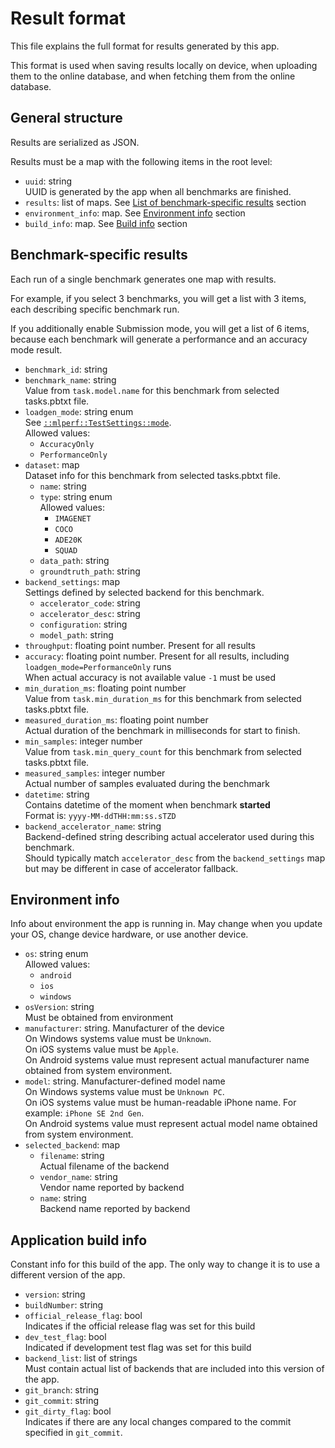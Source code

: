 # Result format

This file explains the full format for results generated by this app.

This format is used when saving results locally on device, when uploading them to the online database,
and when fetching them from the online database.

## General structure

Results are serialized as JSON.

Results must be a map with the following items in the root level:

* `uuid`: string  
UUID is generated by the app when all benchmarks are finished.
* `results`: list of maps. See [List of benchmark-specific results](#benchmark-specific-results) section
* `environment_info`: map. See [Environment info](#environment-info) section
* `build_info`: map. See [Build info](#application-build-info) section

## Benchmark-specific results

Each run of a single benchmark generates one map with results.

For example, if you select 3 benchmarks, you will get a list with 3 items, each describing specific benchmark run.

If you additionally enable Submission mode, you will get a list of 6 items,
because each benchmark will generate a performance and an accuracy mode result.

* `benchmark_id`: string
* `benchmark_name`: string  
  Value from `task.model.name` for this benchmark from selected tasks.pbtxt file.
* `loadgen_mode`: string enum  
  See [`::mlperf::TestSettings::mode`](https://github.com/mlcommons/inference/blob/08f5e36b74f4ec78ad738a287ae50462bb130330/loadgen/test_settings.h#L84).  
  Allowed values:
  * `AccuracyOnly`
  * `PerformanceOnly`
* `dataset`: map  
  Dataset info for this benchmark from selected tasks.pbtxt file.
  * `name`: string
  * `type`: string enum  
    Allowed values:
    * `IMAGENET`
    * `COCO`
    * `ADE20K`
    * `SQUAD`
  * `data_path`: string
  * `groundtruth_path`: string
* `backend_settings`: map  
  Settings defined by selected backend for this benchmark.
  * `accelerator_code`: string
  * `accelerator_desc`: string
  * `configuration`: string
  * `model_path`: string
* `throughput`: floating point number. Present for all results
* `accuracy`: floating point number. Present for all results, including `loadgen_mode=PerformanceOnly` runs  
  When actual accuracy is not available value `-1` must be used
* `min_duration_ms`: floating point number  
  Value from `task.min_duration_ms` for this benchmark from selected tasks.pbtxt file.
* `measured_duration_ms`: floating point number  
  Actual duration of the benchmark in milliseconds for start to finish.
* `min_samples`: integer number  
  Value from `task.min_query_count` for this benchmark from selected tasks.pbtxt file.
* `measured_samples`: integer number  
  Actual number of samples evaluated during the benchmark
* `datetime`: string  
  Contains datetime of the moment when benchmark **started**  
  Format is: `yyyy-MM-ddTHH:mm:ss.sTZD`
* `backend_accelerator_name`: string  
  Backend-defined string describing actual accelerator used during this benchmark.  
  Should typically match `accelerator_desc` from the `backend_settings` map but may be different in case of accelerator fallback.

## Environment info

Info about environment the app is running in. May change when you update your OS, change device hardware, or use another device.

* `os`: string enum  
  Allowed values:
  * `android`
  * `ios`
  * `windows`
* `osVersion`: string  
  Must be obtained from environment
* `manufacturer`: string. Manufacturer of the device  
  On Windows systems value must be `Unknown`.  
  On iOS systems value must be `Apple`.  
  On Android systems value must represent actual manufacturer name obtained from system environment.
* `model`: string. Manufacturer-defined model name  
  On Windows systems value must be `Unknown PC`.  
  On iOS systems value must be human-readable iPhone name. For example: `iPhone SE 2nd Gen`.  
  On Android systems value must represent actual model name obtained from system environment.
* `selected_backend`: map
  * `filename`: string  
    Actual filename of the backend
  * `vendor_name`: string  
    Vendor name reported by backend
  * `name`: string  
    Backend name reported by backend

## Application build info

Constant info for this build of the app. The only way to change it is to use a different version of the app.

* `version`: string
* `buildNumber`: string
* `official_release_flag`: bool  
  Indicates if the official release flag was set for this build
* `dev_test_flag`: bool  
  Indicated if development test flag was set for this build
* `backend_list`: list of strings  
  Must contain actual list of backends that are included into this version of the app.
* `git_branch`: string
* `git_commit`: string
* `git_dirty_flag`: bool  
  Indicates if there are any local changes compared to the commit specified in `git_commit`.
